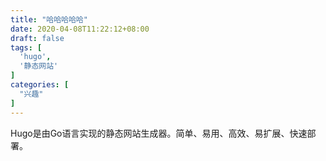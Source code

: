 ```yaml
---
title: "哈哈哈哈哈"
date: 2020-04-08T11:22:12+08:00
draft: false 
tags: [
  'hugo',
  '静态网站'
]
categories: [
  "兴趣"
]
---
```

Hugo是由Go语言实现的静态网站生成器。简单、易用、高效、易扩展、快速部署。  
<!--more-->

